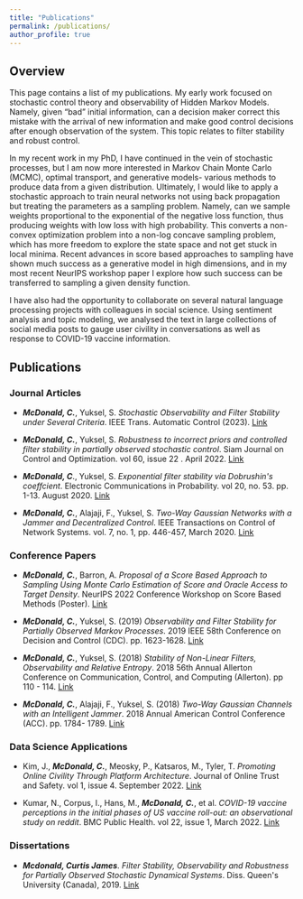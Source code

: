 ```yaml
---
title: "Publications"
permalink: /publications/
author_profile: true
---
```


## Overview

This page contains a list of my publications. My early work focused on stochastic control theory and observability of Hidden Markov Models. Namely, given “bad” initial information, can a decision maker correct this mistake with the arrival of new information and make good control decisions after enough observation of the system. This topic relates to filter stability and robust control.

In my recent work in my PhD, I have continued in the vein of stochastic processes, but I am now more interested in Markov Chain Monte Carlo (MCMC), optimal transport, and generative models- various methods to produce data from a given distribution. Ultimately, I would like to apply a stochastic approach to train neural networks not using back propagation but treating the parameters as a sampling problem. Namely, can we sample weights proportional to the exponential of the negative loss function, thus producing weights with low loss with high probability. This converts a non-convex optimization problem into a non-log concave sampling problem, which has more freedom to explore the state space and not get stuck in local minima. Recent advances in score based approaches to sampling have shown much success as a generative model in high dimensions, and in my most recent NeurIPS workshop paper I explore how such success can be transferred to sampling a given density function.

I have also had the opportunity to collaborate on several natural language processing projects with colleagues in social science. Using sentiment analysis and topic modeling, we analysed the text in large collections of social media posts to gauge user civility in conversations as well as response to COVID-19 vaccine information.


## Publications

### Journal Articles

* ***McDonald, C.***, Yuksel, S. *Stochastic Observability and Filter Stability under Several Criteria*. IEEE Trans. Automatic Control (2023). [Link](https://ieeexplore.ieee.org/document/10209206) 

* ***McDonald, C.***, Yuksel, S. *Robustness to incorrect priors and controlled filter stability in partially observed stochastic control*. Siam Journal on Control and Optimization. vol 60, issue 22 . April 2022. [Link](https://epubs.siam.org/doi/abs/10.1137/21M1417442)

* ***McDonald, C***., Yuksel, S. *Exponential filter stability via Dobrushin's coeffcient*. Electronic Communications in Probability. vol 20, no. 53. pp. 1-13. August 2020. [Link](https://projecteuclid.org/journals/electronic-communications-in-probability/volume-25/issue-none/Exponential-filter-stability-via-Dobrushins-coefficient/10.1214/20-ECP333.full)

* ***McDonald, C.***, Alajaji, F., Yuksel, S. *Two-Way Gaussian Networks with a Jammer and Decentralized Control*. IEEE Transactions on Control of Network Systems. vol. 7, no. 1, pp. 446-457, March 2020. [Link](https://ieeexplore.ieee.org/document/8737761)

### Conference Papers

* ***McDonald, C.***, Barron, A. *Proposal of a Score Based Approach to Sampling Using Monte Carlo Estimation of Score and Oracle Access to Target Density*. NeurIPS
2022 Conference Workshop on Score Based Methods (Poster). [Link](https://openreview.net/forum?id=ez2cB__DaTV)

* ***McDonald, C.***, Yuksel, S. (2019) *Observability and Filter Stability for Partially Observed Markov Processes*. 2019 IEEE 58th Conference on Decision and Control (CDC). pp. 1623-1628. [Link](https://ieeexplore.ieee.org/document/9029775)
  
* ***McDonald, C.***, Yuksel, S. (2018) *Stability of Non-Linear Filters, Observability and Relative Entropy*. 2018 56th Annual Allerton Conference on Communication, Control, and Computing (Allerton). pp 110 - 114. [Link](https://proceedings.allerton.csl.illinois.edu/2018/)

* ***McDonald, C.***, Alajaji, F., Yuksel, S. (2018) *Two-Way Gaussian Channels with an Intelligent Jammer*. 2018 Annual American Control Conference (ACC). pp. 1784- 1789. [Link](https://ieeexplore.ieee.org/document/8430803)

### Data Science Applications

* Kim, J., ***McDonald, C.***, Meosky, P., Katsaros, M., Tyler, T. *Promoting Online Civility Through Platform Architecture*. Journal of Online Trust and Safety. vol 1, issue 4. September 2022. [Link](https://tsjournal.org/index.php/jots/article/view/54)

* Kumar, N., Corpus, I., Hans, M., ***McDonald, C.***, et al. *COVID-19 vaccine perceptions in the initial phases of US vaccine roll-out: an observational study on reddit*. BMC Public Health. vol 22, issue 1, March 2022. [Link](https://bmcpublichealth.biomedcentral.com/articles/10.1186/s12889-022-12824-7)

### Dissertations

* ***Mcdonald, Curtis James***. *Filter Stability, Observability and Robustness for Partially Observed Stochastic Dynamical Systems*. Diss. Queen's University (Canada), 2019. [Link](https://qspace.library.queensu.ca/handle/1974/26466)




